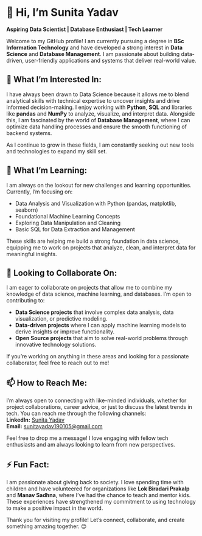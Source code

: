 <!DOCTYPE html>
<html lang="en">
<head>

</head>
<body>

  <h1>👋 Hi, I’m Sunita Yadav</h1>
  <p><strong>Aspiring Data Scientist | Database Enthusiast | Tech Learner</strong></p>

  <div class="section">
    <p>Welcome to my GitHub profile! I am currently pursuing a degree in <strong>BSc Information Technology</strong> and have developed a strong interest in <strong>Data Science</strong> and <strong>Database Management</strong>. I am passionate about building data-driven, user-friendly applications and systems that deliver real-world value.</p>
  </div>

  <div class="section">
    <h2>👀 What I’m Interested In:</h2>
    <p>I have always been drawn to Data Science because it allows me to blend analytical skills with technical expertise to uncover insights and drive informed decision-making. I enjoy working with <strong>Python</strong>, <strong>SQL</strong> and libraries like <strong>pandas</strong> and <strong>NumPy</strong> to analyze, visualize, and interpret data. Alongside this, I am fascinated by the world of <strong>Database Management</strong>, where I can optimize data handling processes and ensure the smooth functioning of backend systems.</p>
    <p>As I continue to grow in these fields, I am constantly seeking out new tools and technologies to expand my skill set.</p>
  </div>

  <div class="section">
    <h2>🌱 What I’m Learning:</h2>
    <p>I am always on the lookout for new challenges and learning opportunities. Currently, I’m focusing on:</p>
    <ul class="skills-list">
      <li>Data Analysis and Visualization with Python (pandas, matplotlib, seaborn)</li>
      <li>Foundational Machine Learning Concepts</li>
      <li>Exploring Data Manipulation and Cleaning</li>
      <li>Basic SQL for Data Extraction and Management</li>
    </ul>
    <p>These skills are helping me build a strong foundation in data science, equipping me to work on projects that analyze, clean, and interpret data for meaningful insights.</p>
  </div>

  <div class="section">
    <h2>💞️ Looking to Collaborate On:</h2>
    <p>I am eager to collaborate on projects that allow me to combine my knowledge of data science, machine learning, and databases. I’m open to contributing to:</p>
    <ul>
      <li><strong>Data Science projects</strong> that involve complex data analysis, data visualization, or predictive modeling.</li>
      <li><strong>Data-driven projects</strong> where I can apply machine learning models to derive insights or improve functionality.</li>
      <li><strong>Open Source projects</strong> that aim to solve real-world problems through innovative technology solutions.</li>
    </ul>
    <p>If you’re working on anything in these areas and looking for a passionate collaborator, feel free to reach out to me!</p>
  </div>

  <div class="section">
    <h2>📫 How to Reach Me:</h2>
    <p class="contact-info">
      I’m always open to connecting with like-minded individuals, whether for project collaborations, career advice, or just to discuss the latest trends in tech. You can reach me through the following channels:
      <br>
      <strong>LinkedIn:</strong> <a href="https://www.linkedin.com/in/sunita-yadav-057a75300" target="_blank">Sunita Yadav</a>
      <br>
      <strong>Email:</strong> <a href="mailto:sunitayadav190105@gmail.com">sunitayadav190105@gmail.com</a>
    </p>
    <p>Feel free to drop me a message! I love engaging with fellow tech enthusiasts and am always looking to learn from new perspectives.</p>
  </div>

  <div class="section">
    <h2>⚡ Fun Fact:</h2>
    <p class="fun-fact">I am passionate about giving back to society. I love spending time with children and have volunteered for organizations like <strong>Lok Biradari Prakalp</strong> and <strong>Manav Sadhna</strong>, where I’ve had the chance to teach and mentor kids. These experiences have strengthened my commitment to using technology to make a positive impact in the world.</p>
  </div>

  <p>Thank you for visiting my profile! Let’s connect, collaborate, and create something amazing together. 😊</p>

</body>
</html>
